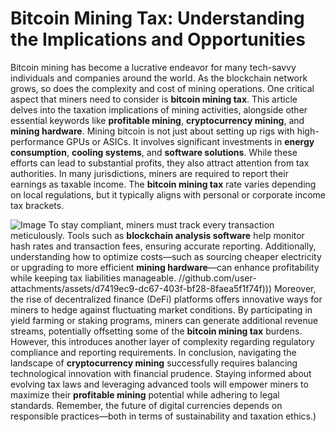 # Bitcoin Mining Tax: Understanding the Implications and Opportunities
Bitcoin mining has become a lucrative endeavor for many tech-savvy individuals and companies around the world. As the blockchain network grows, so does the complexity and cost of mining operations. One critical aspect that miners need to consider is **bitcoin mining tax**. This article delves into the taxation implications of mining activities, alongside other essential keywords like **profitable mining**, **cryptocurrency mining**, and **mining hardware**.
Mining bitcoin is not just about setting up rigs with high-performance GPUs or ASICs. It involves significant investments in **energy consumption**, **cooling systems**, and **software solutions**. While these efforts can lead to substantial profits, they also attract attention from tax authorities. In many jurisdictions, miners are required to report their earnings as taxable income. The **bitcoin mining tax** rate varies depending on local regulations, but it typically aligns with personal or corporate income tax brackets.

![Image](https://github.com/user-attachments/assets/d7419ec9-dc67-403f-bf28-8faea5f1f74f)
To stay compliant, miners must track every transaction meticulously. Tools such as **blockchain analysis software** help monitor hash rates and transaction fees, ensuring accurate reporting. Additionally, understanding how to optimize costs—such as sourcing cheaper electricity or upgrading to more efficient **mining hardware**—can enhance profitability while keeping tax liabilities manageable.
 //github.com/user-attachments/assets/d7419ec9-dc67-403f-bf28-8faea5f1f74f)))
Moreover, the rise of decentralized finance (DeFi) platforms offers innovative ways for miners to hedge against fluctuating market conditions. By participating in yield farming or staking programs, miners can generate additional revenue streams, potentially offsetting some of the **bitcoin mining tax** burdens. However, this introduces another layer of complexity regarding regulatory compliance and reporting requirements.
In conclusion, navigating the landscape of **cryptocurrency mining** successfully requires balancing technological innovation with financial prudence. Staying informed about evolving tax laws and leveraging advanced tools will empower miners to maximize their **profitable mining** potential while adhering to legal standards. Remember, the future of digital currencies depends on responsible practices—both in terms of sustainability and taxation ethics.)
